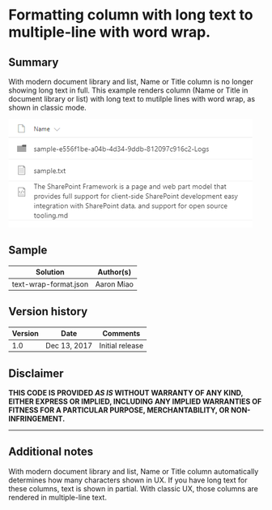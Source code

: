 # Formatting column with long text to multiple-line with word wrap.

## Summary
With modern document library and list, Name or Title column is no longer showing long text in full. This example renders column (Name or Title in document library or list) with long text to mutilple lines with word wrap, as shown in classic mode.

![screenshot of the sample](./text-wrap-format.png)

## Sample

Solution|Author(s)
--------|---------
text-wrap-format.json | Aaron Miao

## Version history

Version|Date|Comments
-------|----|--------
1.0|Dec 13, 2017|Initial release

## Disclaimer
**THIS CODE IS PROVIDED *AS IS* WITHOUT WARRANTY OF ANY KIND, EITHER EXPRESS OR IMPLIED, INCLUDING ANY IMPLIED WARRANTIES OF FITNESS FOR A PARTICULAR PURPOSE, MERCHANTABILITY, OR NON-INFRINGEMENT.**

---

## Additional notes
With modern document library and list, Name or Title column automatically determines how many characters shown in UX. If you have long text for these columns, text is shown in partial. With classic UX, those columns are rendered in multiple-line text.